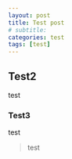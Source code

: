 ```yaml
---
layout: post
title: Test post
# subtitle: 
categories: test
tags: [test]
---
```



## Test2
test

### Test3
test

>test
